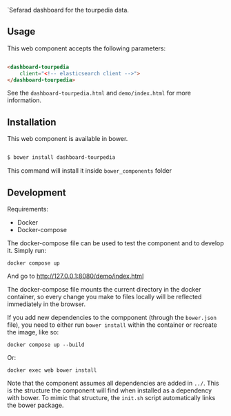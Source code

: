 `Sefarad dashboard for the tourpedia data.

## Usage

This web component accepts the following parameters:

```html

<dashboard-tourpedia
    client="<!-- elasticsearch client -->">
</dashboard-tourpedia>

```

See the `dashboard-tourpedia.html` and `demo/index.html` for more information.

## Installation

This web component is available in bower. 

```bash

$ bower install dashboard-tourpedia

```

This command will install it inside `bower_components` folder

## Development

Requirements:

 * Docker
 * Docker-compose

The docker-compose file can be used to test the component and to develop it.
Simply run:

```
docker compose up
```

And go to http://127.0.0.1:8080/demo/index.html

The docker-compose file mounts the current directory in the docker container, so every change you make to files locally will be reflected immediately in the browser.

If you add new dependencies to the compponent (through the `bower.json` file), you need to either run `bower install` within the container or recreate the image, like so:

```
docker compose up --build

```

Or:

```
docker exec web bower install
```

Note that the component assumes all dependencies are added in `../`.
This is the structure the component will find when installed as a dependency with bower.
To mimic that structure, the `init.sh` script automatically links the bower package.
